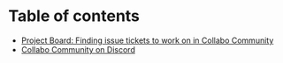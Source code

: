 # Table of contents

* [Project Board: Finding issue tickets to work on in Collabo Community](README.md)
* [Collabo Community on Discord](https://resources.collabocommunity.com/p/vmg4PL1ozeI435/Community-and-Documentation)
